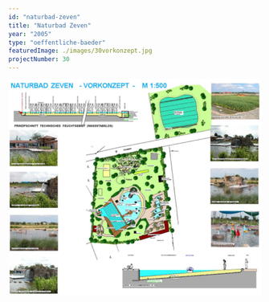```yaml
---
id: "naturbad-zeven"
title: "Naturbad Zeven"
year: "2005"
type: "oeffentliche-baeder"
featuredImage: ./images/30vorkonzept.jpg
projectNumber: 30
---
```


![Vorkonzept](./images/30vorkonzept.jpg)